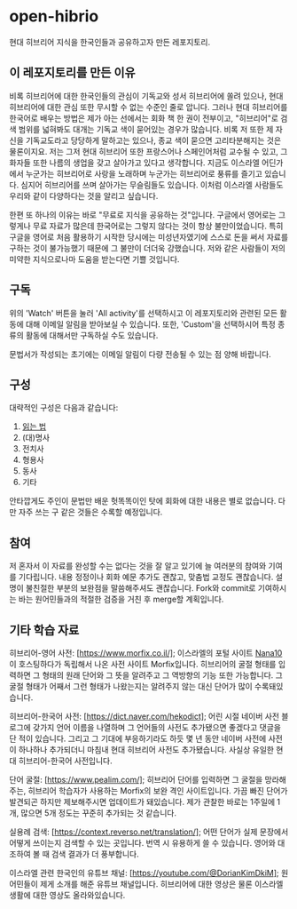# open-hibrio
현대 히브리어 지식을 한국인들과 공유하고자 만든 레포지토리.
## 이 레포지토리를 만든 이유
비록 히브리어에 대한 한국인들의 관심이 기독교와 성서 히브리어에 쏠려 있으나,
현대 히브리어에 대한 관심 또한 무시할 수 없는 수준인 줄로 압니다.
그러나 현대 히브리어를 한국어로 배우는 방법은 제가 아는 선에서는 회화 책 한 권이 전부이고,
"히브리어"로 검색 범위를 넓혀봐도 대개는 기독교 색이 묻어있는 경우가 많습니다.
비록 저 또한 제 자신을 기독교도라고 당당하게 말하고는 있으나,
종교 색이 묻으면 고리타분해지는 것은 물론이지요.
저는 그저 현대 히브리어 또한 프랑스어나 스페인어처럼 교수될 수 있고,
그 화자들 또한 나름의 생업을 갖고 살아가고 있다고 생각합니다.
지금도 이스라엘 어딘가에서 누군가는 히브리어로 사랑을 노래하며
누군가는 히브리어로 풍류를 즐기고 있습니다.
심지어 히브리어를 쓰며 살아가는 무슬림들도 있습니다.
이처럼 이스라엘 사람들도 우리와 같이 다양하다는 것을 알리고 싶습니다.

한편 또 하나의 이유는 바로 "무료로 지식을 공유하는 것"입니다.
구글에서 영어로는 그렇게나 무료 자료가 많은데 한국어로는 그렇지 않다는 것이 항상 불만이었습니다.
특히 구글을 영어로 처음 활용하기 시작한 당시에는 미성년자였기에
스스로 돈을 써서 자료를 구하는 것이 불가능했기 때문에
그 불만이 더더욱 강했습니다.
저와 같은 사람들이 저의 미약한 지식으로나마 도움을 받는다면 기쁠 것입니다.
## 구독
위의 'Watch' 버튼을 눌러 'All activity'를 선택하시고 이 레포지토리와 관련된
모든 활동에 대해 이메일 알림을 받아보실 수 있습니다. 또한, 'Custom'을
선택하시어 특정 종류의 활동에 대해서만 구독하실 수도 있습니다.

문법서가 작성되는 초기에는 이메일 알림이 다량 전송될 수
있는 점 양해 바랍니다.
## 구성
대략적인 구성은 다음과 같습니다:
1. [읽는 법](c001-alphabet/)
2. (대)명사
3. 전치사
4. 형용사
5. 동사
6. 기타

안타깝게도 주인이 문법만 배운 헛똑똑이인 탓에 회화에 대한 내용은 별로 없습니다.
다만 자주 쓰는 구 같은 것들은 수록할 예정입니다.
## 참여
저 혼자서 이 자료를 완성할 수는 없다는 것을 잘 알고 있기에 늘 여러분의 참여와 기여를 기다립니다.
내용 정정이나 회화 예문 추가도 괜찮고, 맞춤법 교정도 괜찮습니다.
설명이 불친절한 부분의 보완점을 말씀해주셔도 괜찮습니다.
Fork와 commit로 기여하시는 바는 원어민들과의 적절한 검증을 거친 후 merge할 계획입니다.
## 기타 학습 자료
히브리어-영어 사전: [https://www.morfix.co.il/];
이스라엘의 포털 사이트 [Nana10](https://13tv.co.il/)이 호스팅하다가 독립해서 나온 사전 사이트 Morfix입니다.
히브리어의 굴절 형태를 입력하면 그 형태의 원래 단어와 그 뜻을 알려주고 그 역방향의 기능 또한 가능합니다.
그 굴절 형태가 어째서 그런 형태가 나왔는지는 알려주지 않는 대신 단어가 많이 수록돼있습니다.

히브리어-한국어 사전: [https://dict.naver.com/hekodict];
어린 시절 네이버 사전 블로그에 갖가지 언어 이름을 나열하며 그 언어들의 사전도 추가됐으면 좋겠다고 댓글을 단 적이 있습니다.
그리고 그 기대에 부응하기라도 하듯 몇 년 동안 네이버 사전에 사전이 하나하나 추가되더니 마침내 현대 히브리어 사전도 추가됐습니다.
사실상 유일한 현대 히브리어-한국어 사전입니다.

단어 굴절: [https://www.pealim.com/];
히브리어 단어를 입력하면 그 굴절을 망라해주는,
히브리어 학습자가 사용하는 Morfix의 보완 격인 사이트입니다.
가끔 빠진 단어가 발견되곤 하지만 제보해주시면 업데이트가 돼있습니다.
제가 관찰한 바로는 1주일에 1개, 많으면 5개 정도는 꾸준히 추가되는 것 같습니다.

실용례 검색: [https://context.reverso.net/translation/];
어떤 단어가 실제 문장에서 어떻게 쓰이는지 검색할 수 있는 곳입니다.
번역 시 유용하게 쓸 수 있습니다. 영어와 대조하여 볼 때 검색 결과가 더 풍부합니다.

이스라엘 관련 한국인의 유튜브 채널: [https://youtube.com/@DorianKimDkiM];
원어민들이 제게 소개를 해준 유튜브 채널입니다. 히브리어에 대한 영상은 물론
이스라엘 생활에 대한 영상도 올라와있습니다.
